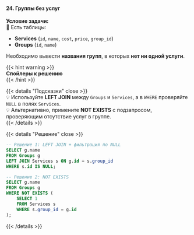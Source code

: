 #### 24. Группы без услуг

**Условие задачи:**  
📌 Есть таблицы:  
- **Services** (`id`, `name`, `cost`, `price`, `group_id`)  
- **Groups** (`id`, `name`)  

Необходимо вывести **названия групп**, в которых **нет ни одной услуги**.

{{< hint warning >}}  
**Спойлеры к решению**  
{{< /hint >}}

{{< details "Подсказки" close >}}  
💡 Используйте **LEFT JOIN** между `Groups` и `Services`, а в `WHERE` проверяйте `NULL` в полях `Services`.  
💡 Альтернативно, примените **NOT EXISTS** с подзапросом, проверяющим отсутствие услуг в группе.  
{{< /details >}}

{{< details "Решение" close >}}
```sql
-- Решение 1: LEFT JOIN + фильтрация по NULL  
SELECT g.name  
FROM Groups g  
LEFT JOIN Services s ON g.id = s.group_id  
WHERE s.id IS NULL;

-- Решение 2: NOT EXISTS  
SELECT g.name  
FROM Groups g  
WHERE NOT EXISTS (  
    SELECT 1  
    FROM Services s  
    WHERE s.group_id = g.id  
);
```

{{< /details >}}

